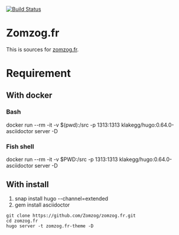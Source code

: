 [![Build Status](https://travis-ci.org/Zomzog/zomzog.fr.svg?branch=master)](https://travis-ci.org/Zomzog/zomzog.fr)

Zomzog.fr
==========

This is sources for [zomzog.fr](https://zomzog.fr/).

# Requirement

## With docker

### Bash
docker run --rm -it   -v $(pwd):/src   -p 1313:1313   klakegg/hugo:0.64.0-asciidoctor   server -D

### Fish shell
docker run --rm -it   -v $PWD:/src   -p 1313:1313   klakegg/hugo:0.64.0-asciidoctor   server -D

## With install
1. snap install hugo --channel=extended
2. gem install asciidoctor

<pre><code>git clone https://github.com/Zomzog/zomzog.fr.git
cd zomzog.fr
hugo server -t zomzog.fr-theme -D
</code></pre>